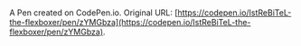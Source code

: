 # 

A Pen created on CodePen.io. Original URL: [https://codepen.io/IstReBiTeL-the-flexboxer/pen/zYMGbza](https://codepen.io/IstReBiTeL-the-flexboxer/pen/zYMGbza).

